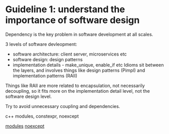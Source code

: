 # Guideline 1: understand the importance of software design

Dependency is the key problem in software development at all scales.

3 levels of software devleopment:
- software architecture: client server, microservices etc
- software design: design patterns
- implementation details - make_unique, enable_if etc
Idioms sit between the layers, and involves things like design patterns (Pimpl) and implementation patterns (RAII)

Things like RAII are more related to encapsulation, not necessarily decoupling, so it fits more on the implementation detail level, not the software design level.

Try to avoid unnecessary coupling and dependencies.

c++ modules, constexpr, noexcept

[modules](/random%20code%20concepts/modules/modules.md)
[noexcept](/random%20code%20concepts/noexcept/noexcept.md)